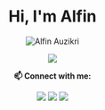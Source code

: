 <h1 align="center">Hi, I'm Alfin<a id='alfinauzikri'></a></h1>
<p Slowly but surely..</p>
<p align="center"><img alt="Alfin Auzikri" unselectable="on" src="https://komarev.com/ghpvc/?username=alfinauzikri&label=Profile%20views&color=69a8ea&style=flat"/></p>
<p align="center">
<img unselectable="on" src="http://streak-stats.demolab.com?user=alfinauzikri&theme=holi-theme&hide_border=true&background=0D1117&mode=weekly"/><br>
</p>
<p align="center"><b>📫 Connect with me:</b></p>
<p align="center">
<a href="https://www.linkedin.com/in/alfinauzikri"><img src="https://img.shields.io/badge/-alfinauzikri-0D1117?style=flat-square&logo=Linkedin&logoColor=white&link=https://www.linkedin.com/in/alfinauzikri/"/></a>
<a href="https://instagram.com/alfauzikri"><img src="https://img.shields.io/badge/-alfauzikri-0D1117?style=flat-square&logo=instagram&logoColor=white&link=https://instagram.com/alfauzikri"/></a>
<a href="mailto:me@alfauzikri.my.id"><img src="https://img.shields.io/badge/-me@alfauzikri.my.id-0D1117?style=flat-square&logo=Gmail&logoColor=white&link=mailto:me@alfauzikri.my.id"/></a>
</p>
